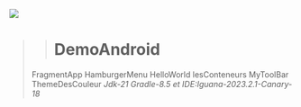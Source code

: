 <p align="left">
     <a href="https://github.com/dawidolko?tab=repositories">
          <img src="https://skillicons.dev/icons?i=java" />
     </a>
  </p>
  
>># DemoAndroid
> FragmentApp
> HamburgerMenu
> HelloWorld
> lesConteneurs
> MyToolBar
> ThemeDesCouleur
>*Jdk-21 Gradle-8.5 et IDE:Iguana-2023.2.1-Canary-18*
